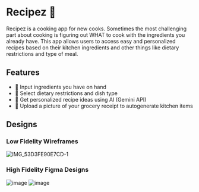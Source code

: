 # Recipez 🍳

Recipez is a cooking app for new cooks. Sometimes the most challenging part about cooking is figuring out WHAT to cook with the ingredients you already have. This app allows users to access easy and personalized recipes based on their kitchen ingredients and other things like dietary restrictions and type of meal. 


## Features

- 🥕 Input ingredients you have on hand
- 🥗 Select dietary restrictions and dish type
- 🤖 Get personalized recipe ideas using AI (Gemini API)
- 🧾 Upload a picture of your grocery receipt to autogenerate kitchen items


## Designs
### Low Fidelity Wireframes
![IMG_53D3FE90E7CD-1](https://github.com/user-attachments/assets/22bf1e2c-9d75-46b0-8e95-aa0354d993b3)

### High Fidelity Figma Designs
![image](https://github.com/user-attachments/assets/3f22abda-c3f7-47c1-90ae-111084f72e75)
![image](https://github.com/user-attachments/assets/c7e60721-a545-4e04-a992-c8fe3b82094c)


